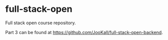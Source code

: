 # full-stack-open

Full stack open course repository.

Part 3 can be found at https://github.com/JooKall/full-stack-open-backend.
